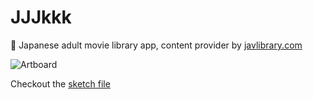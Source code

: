 # JJJkkk
🍭 Japanese adult movie library app, content provider by [javlibrary.com](http://www.javlibrary.com/)

![Artboard](https://raw.githubusercontent.com/trazyn/JJJkkk/master/resources/Artboard.png)

Checkout the [sketch file](https://github.com/trazyn/JJJkkk/tree/master/resources)

